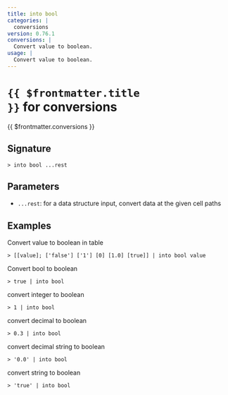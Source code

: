 ```yaml
---
title: into bool
categories: |
  conversions
version: 0.76.1
conversions: |
  Convert value to boolean.
usage: |
  Convert value to boolean.
---
```


# <code>{{ $frontmatter.title }}</code> for conversions

<div class='command-title'>{{ $frontmatter.conversions }}</div>

## Signature

```> into bool ...rest```

## Parameters

 -  `...rest`: for a data structure input, convert data at the given cell paths

## Examples

Convert value to boolean in table
```shell
> [[value]; ['false'] ['1'] [0] [1.0] [true]] | into bool value
```

Convert bool to boolean
```shell
> true | into bool
```

convert integer to boolean
```shell
> 1 | into bool
```

convert decimal to boolean
```shell
> 0.3 | into bool
```

convert decimal string to boolean
```shell
> '0.0' | into bool
```

convert string to boolean
```shell
> 'true' | into bool
```
